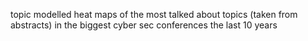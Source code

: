 topic modelled heat maps of the most talked about topics (taken from abstracts) in the biggest cyber sec conferences the last 10 years
